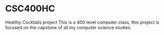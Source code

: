 # CSC400HC
Healthy Cocktails project
This is a 400 level computer class, this project is focused on the capstone of all my computer science studies.
